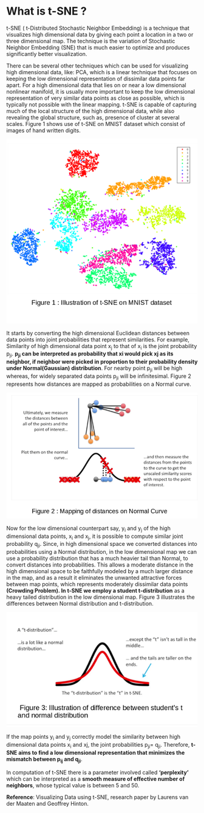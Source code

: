 # What is t-SNE ? 
t-SNE ( t-Distributed Stochastic Neighbor Embedding) is a technique that visualizes high dimensional data by giving each point a location in a two or three dimensional map. The technique is the variation of Stochastic Neighbor Embedding (SNE) that is much easier to optimize and produces significantly better visualization.

There can be several other techniques which can be used for visualizing high dimensional data, like: PCA, which is a linear technique that focuses on keeping the low dimensional representation of dissimilar data points far apart. For a high dimensional data that lies on or near a low dimensional nonlinear manifold, it is usually more important to keep the low dimensional representation of very similar data points as close as possible, which is typically not possible with the linear mapping. t-SNE is capable of capturing much of the local structure of the high dimensional data, while also revealing the global structure, such as, presence of cluster at several scales. Figure 1 shows use of t-SNE on MNIST dataset which consist of images of hand written digits.

![](/images/Fig1_tsne.png "Source : Visualizing Data using t-SNE, research paper by Laurens van der Maaten and Geoffrey Hinton")

It starts by converting the high dimensional Euclidean distances between data points into joint probabilities that represent similarities. For example, Similarity of high dimensional data point x<sub>j</sub> to that of x<sub>i</sub> is the joint probability p<sub>ji</sub>. **p<sub>ji</sub> can be interpreted as probability that xi would pick xj as its neighbor, if neighbor were picked in proportion to their probability density under Normal(Gaussian) distribution**. For nearby point p<sub>ji</sub> will be high whereas, for widely separated data points p<sub>ji</sub> will be infinitesimal. Figure 2 represents how distances are mapped as probabilities on a Normal curve.

![](/images/fig2_tsne.png "Source: ’ StatQuest: t-SNE, Clearly Explained’ Youtube ") 

Now for the low dimensional counterpart say, y<sub>i</sub> and y<sub>j</sub> of the high dimensional data points, x<sub>i</sub> and x<sub>j</sub>, it is possible to compute similar joint probability q<sub>ji</sub>. Since, in high dimensional space we converted distances into probabilities using a Normal distribution, in the low dimensional map we can use a probability distribution that has a much heavier tail than Normal, to convert distances into probabilities. This allows a moderate distance in the high dimensional space to be faithfully modeled by a much larger distance in the map, and as a result it eliminates the unwanted attractive forces between map points, which represents moderately dissimilar data points **(Crowding Problem). In t-SNE we employ a student t-distribution** as a heavy tailed distribution in the low dimensional map. Figure 3 illustrates the differences between Normal distribution and t-distribution.

![](/images/fig3_tsne.png "Source: ’ StatQuest: t-SNE, Clearly Explained’ Youtube ") 

If the map points y<sub>i</sub> and y<sub>j</sub> correctly model the similarity between high dimensional data points x<sub>i</sub> and x</sub>j</sub>, the joint probabilities p<sub>ji</sub>= q<sub>ji</sub>. Therefore, **t-SNE aims to find a low dimensional representation that minimizes the mismatch between p<sub>ij</sub> and q<sub>ji</sub>**.

In computation of t-SNE there is a parameter involved called **‘perplexity’** which can be interpreted as a **smooth measure of effective number of neighbors**, whose typical value is between 5 and 50.

**Reference**: Visualizing Data using t-SNE, research paper by Laurens van der Maaten and Geoffrey Hinton.
